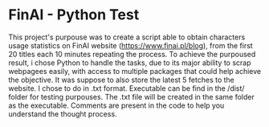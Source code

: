 # FinAI - Python Test

This project's purpouse was to create a script able to obtain characters usage statistics on FinAI website (https://www.finai.pl/blog), from the first 20 titles each 10 minutes repeating the process. 
To achieve the purpoused result, i chose Python to handle the tasks, due to its major ability to scrap webpagees easily, with access to multiple packages that could help achieve the objective.
It was suppose to also store the latest 5 fetches to the website. I chose to do in .txt format.
Executable can be find in the /dist/ folder for testing purpouses. The .txt file will be created in the same folder as the executable.
Comments are present in the code to help you understand the thought process.
